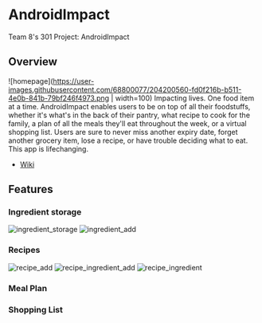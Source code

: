 # AndroidImpact
Team 8's 301 Project: AndroidImpact
## Overview
![homepage](https://user-images.githubusercontent.com/68800077/204200560-fd0f216b-b511-4e0b-841b-79bf246f4973.png | width=100)
Impacting lives. One food item at a time. AndroidImpact enables users to be on top of all their foodstuffs,
whether it's what's in the back of their pantry, what recipe to cook for the family, a plan of all the meals 
they'll eat throughout the week, or a virtual shopping list. Users are sure to never miss another expiry date,
forget another grocery item, lose a recipe, or have trouble deciding what to eat. This app is lifechanging.

- [Wiki](https://github.com/CMPUT301F22T08/AndroidImpact/wiki)

## Features
### Ingredient storage
![ingredient_storage](https://user-images.githubusercontent.com/68800077/204200982-4f1bb0fc-b9c9-442e-90d1-858ed1938186.png)
![ingredient_add](https://user-images.githubusercontent.com/68800077/204201053-8aca22e1-8306-46f3-b29d-3417fdd2fe61.png)
### Recipes
![recipe_add](https://user-images.githubusercontent.com/68800077/204201128-2f918ddf-d1ae-42a1-a266-d6df867c0f94.png)
![recipe_ingredient_add](https://user-images.githubusercontent.com/68800077/204201406-1ddd3b1c-4391-4ced-9cd6-2354e6ff9ccb.png)
![recipe_ingredient](https://user-images.githubusercontent.com/68800077/204201660-19e76cf3-6858-473f-83bf-24b3b9b1b289.png)

### Meal Plan


### Shopping List
